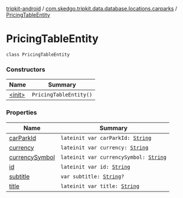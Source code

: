 [tripkit-android](../../index.md) / [com.skedgo.tripkit.data.database.locations.carparks](../index.md) / [PricingTableEntity](./index.md)

# PricingTableEntity

`class PricingTableEntity`

### Constructors

| Name | Summary |
|---|---|
| [&lt;init&gt;](-init-.md) | `PricingTableEntity()` |

### Properties

| Name | Summary |
|---|---|
| [carParkId](car-park-id.md) | `lateinit var carParkId: `[`String`](https://kotlinlang.org/api/latest/jvm/stdlib/kotlin/-string/index.html) |
| [currency](currency.md) | `lateinit var currency: `[`String`](https://kotlinlang.org/api/latest/jvm/stdlib/kotlin/-string/index.html) |
| [currencySymbol](currency-symbol.md) | `lateinit var currencySymbol: `[`String`](https://kotlinlang.org/api/latest/jvm/stdlib/kotlin/-string/index.html) |
| [id](id.md) | `lateinit var id: `[`String`](https://kotlinlang.org/api/latest/jvm/stdlib/kotlin/-string/index.html) |
| [subtitle](subtitle.md) | `var subtitle: `[`String`](https://kotlinlang.org/api/latest/jvm/stdlib/kotlin/-string/index.html)`?` |
| [title](title.md) | `lateinit var title: `[`String`](https://kotlinlang.org/api/latest/jvm/stdlib/kotlin/-string/index.html) |
